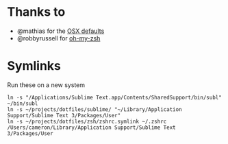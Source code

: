 # Thanks to

* @mathias for the [OSX defaults](https://github.com/mathiasbynens/dotfiles)
* @robbyrussell for [oh-my-zsh](http://github.com/robbyrussell/oh-my-zsh)

# Symlinks

Run these on a new system

```
ln -s "/Applications/Sublime Text.app/Contents/SharedSupport/bin/subl" ~/bin/subl
ln -s ~/projects/dotfiles/sublime/ "~/Library/Application Support/Sublime Text 3/Packages/User"
ln -s ~/projects/dotfiles/zsh/zshrc.symlink ~/.zshrc
/Users/cameron/Library/Application Support/Sublime Text 3/Packages/User
```
